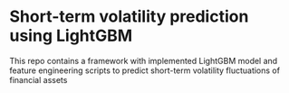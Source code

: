 # Short-term volatility prediction using LightGBM
This repo contains a framework with implemented LightGBM model and feature engineering scripts to predict short-term volatility fluctuations of financial assets
